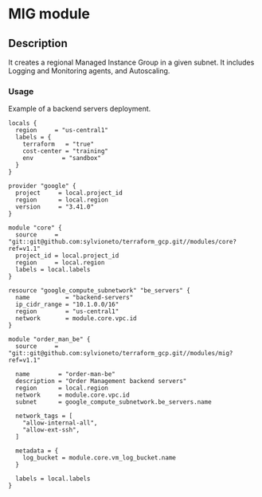 # MIG module

## Description
It creates a regional Managed Instance Group in a given subnet. It includes Logging and Monitoring agents, and Autoscaling.

### Usage

Example of a backend servers deployment.

```hcl
locals {
  region     = "us-central1"
  labels = {
    terraform   = "true"
    cost-center = "training"
    env        = "sandbox"
  }
}

provider "google" {
  project     = local.project_id
  region      = local.region
  version     = "3.41.0"
}

module "core" {
  source     = "git::git@github.com:sylvioneto/terraform_gcp.git//modules/core?ref=v1.1"
  project_id = local.project_id
  region     = local.region
  labels = local.labels
}

resource "google_compute_subnetwork" "be_servers" {
  name          = "backend-servers"
  ip_cidr_range = "10.1.0.0/16"
  region        = "us-central1"
  network       = module.core.vpc.id
}

module "order_man_be" {
  source     = "git::git@github.com:sylvioneto/terraform_gcp.git//modules/mig?ref=v1.1"

  name        = "order-man-be"
  description = "Order Management backend servers"
  region      = local.region
  network     = module.core.vpc.id
  subnet      = google_compute_subnetwork.be_servers.name

  network_tags = [
    "allow-internal-all",
    "allow-ext-ssh",
  ]

  metadata = {
    log_bucket = module.core.vm_log_bucket.name
  }

  labels = local.labels
}
```
